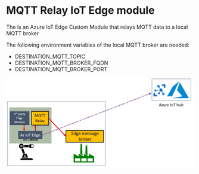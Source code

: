 # MQTT Relay IoT Edge module 

The is an Azure IoT Edge Custom Module that relays MQTT data to a local MQTT broker

The following environment variables of the local MQTT broker are needed:
- DESTINATION_MQTT_TOPIC      
- DESTINATION_MQTT_BROKER_FQDN
- DESTINATION_MQTT_BROKER_PORT

![alt text](mqtt.jpg)
